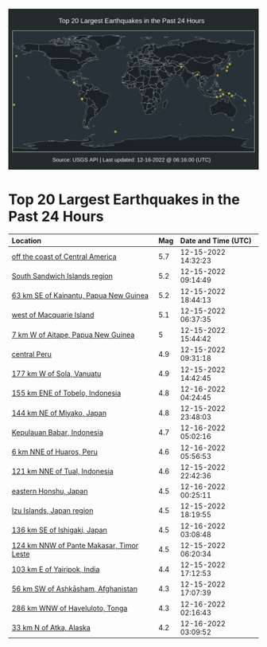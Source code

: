 ![Map](./map.png)

# Top 20 Largest Earthquakes in the Past 24 Hours

| Location | Mag | Date and Time (UTC) |
|:---|:---|:---|
| [off the coast of Central America](https://earthquake.usgs.gov/earthquakes/eventpage/us6000j9es) | 5.7 | 12-15-2022 14:32:23 |
| [South Sandwich Islands region](https://earthquake.usgs.gov/earthquakes/eventpage/us6000j9dp) | 5.2 | 12-15-2022 09:14:49 |
| [63 km SE of Kainantu, Papua New Guinea](https://earthquake.usgs.gov/earthquakes/eventpage/us6000j9ix) | 5.2 | 12-15-2022 18:44:13 |
| [west of Macquarie Island](https://earthquake.usgs.gov/earthquakes/eventpage/us6000j9cq) | 5.1 | 12-15-2022 06:37:35 |
| [7 km W of Aitape, Papua New Guinea](https://earthquake.usgs.gov/earthquakes/eventpage/us6000j9gr) | 5 | 12-15-2022 15:44:42 |
| [central Peru](https://earthquake.usgs.gov/earthquakes/eventpage/us6000j9du) | 4.9 | 12-15-2022 09:31:18 |
| [177 km W of Sola, Vanuatu](https://earthquake.usgs.gov/earthquakes/eventpage/us6000j9fh) | 4.9 | 12-15-2022 14:42:45 |
| [155 km ENE of Tobelo, Indonesia](https://earthquake.usgs.gov/earthquakes/eventpage/us6000j9mi) | 4.8 | 12-16-2022 04:24:45 |
| [144 km NE of Miyako, Japan](https://earthquake.usgs.gov/earthquakes/eventpage/us6000j9l6) | 4.8 | 12-15-2022 23:48:03 |
| [Kepulauan Babar, Indonesia](https://earthquake.usgs.gov/earthquakes/eventpage/us6000j9n2) | 4.7 | 12-16-2022 05:02:16 |
| [6 km NNE of Huaros, Peru](https://earthquake.usgs.gov/earthquakes/eventpage/us6000j9nd) | 4.6 | 12-16-2022 05:56:53 |
| [121 km NNE of Tual, Indonesia](https://earthquake.usgs.gov/earthquakes/eventpage/us6000j9kq) | 4.6 | 12-15-2022 22:42:36 |
| [eastern Honshu, Japan](https://earthquake.usgs.gov/earthquakes/eventpage/us6000j9ld) | 4.5 | 12-16-2022 00:25:11 |
| [Izu Islands, Japan region](https://earthquake.usgs.gov/earthquakes/eventpage/us6000j9ir) | 4.5 | 12-15-2022 18:19:55 |
| [136 km SE of Ishigaki, Japan](https://earthquake.usgs.gov/earthquakes/eventpage/us6000j9mc) | 4.5 | 12-16-2022 03:08:48 |
| [124 km NNW of Pante Makasar, Timor Leste](https://earthquake.usgs.gov/earthquakes/eventpage/us6000j9cp) | 4.5 | 12-15-2022 06:20:34 |
| [103 km E of Yairipok, India](https://earthquake.usgs.gov/earthquakes/eventpage/us6000j9ij) | 4.4 | 12-15-2022 17:12:53 |
| [56 km SW of Ashkāsham, Afghanistan](https://earthquake.usgs.gov/earthquakes/eventpage/us6000j9ih) | 4.3 | 12-15-2022 17:07:39 |
| [286 km WNW of Haveluloto, Tonga](https://earthquake.usgs.gov/earthquakes/eventpage/us6000j9m2) | 4.3 | 12-16-2022 02:16:43 |
| [33 km N of Atka, Alaska](https://earthquake.usgs.gov/earthquakes/eventpage/us6000j9m7) | 4.2 | 12-16-2022 03:09:52 |
